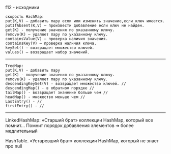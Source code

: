 f12 - исходники

    скорость HachMap:
    put(K,V) – добавить пару если или изменить значение,если ключ имеется.
    putIfAbsent(K,V) – произвести добавление если ключ не найден.
    get(K) - получение значения по указанному ключу.
    remove(K) – удаляет пару по указанному ключу.
    containsValue(V) – проверка наличия значения.
    containsKey(V) – проверка наличия ключа.
    keySet() – возвращает множество ключей.
    values() – возвращает набор значений.

--------------

    TreeMap:
    put(K,V) - добавить пару
    get(K) - получение значения по указанному ключу.
    remove(K) - удаляет пару по указанному ключу.
    descendingKeySet(V) - возвращает множество ключей. //
    descendingMap() - в обратном порядке //
    tailMap() - возвращает значение больше чем //
    headMap() - множество меньше чем //
    LastEntry() - //
    firstEntry() - //

-------------
LinkedHashMap: «Старший брат» коллекции HashMap, который все помнит…
Помнит порядок добавления элементов ➜ более медлительный


HashTable. «Устаревший брат» коллекции HashMap,
который не знает про null
